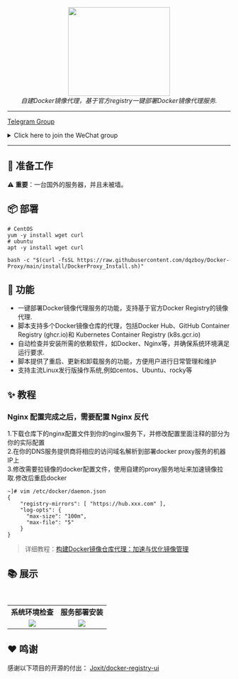 <div style="text-align: center"></div>
  <p align="center">
  <img src="https://github.com/dqzboy/Docker-Proxy/assets/42825450/c187d66f-152e-4172-8268-e54bd77d48bb" width="230px" height="200px">
      <br>
      <i>自建Docker镜像代理，基于官方registry一键部署Docker镜像代理服务.</i>
  </p>
</div>

---

[Telegram Group](https://t.me/+ghs_XDp1vwxkMGU9) 
<details>
<summary>Click here to join the WeChat group</summary>
<div align="center">
<img src="https://github.com/dqzboy/ChatGPT-Proxy/assets/42825450/09211fb0-70bd-4ac7-bb99-2ead29561142" width="400px">
</div>
</details>

---

## 📝 准备工作
⚠️  **重要**：一台国外的服务器，并且未被墙。

## 📦 部署
```shell
# CentOS
yum -y install wget curl
# ubuntu
apt -y install wget curl

bash -c "$(curl -fsSL https://raw.githubusercontent.com/dqzboy/Docker-Proxy/main/install/DockerProxy_Install.sh)"
```

## 🔨 功能
- 一键部署Docker镜像代理服务的功能，支持基于官方Docker Registry的镜像代理. 
- 脚本支持多个Docker镜像仓库的代理，包括Docker Hub、GitHub Container Registry (ghcr.io)和 Kubernetes Container Registry (k8s.gcr.io) 
- 自动检查并安装所需的依赖软件，如Docker、Nginx等，并确保系统环境满足运行要求. 
- 脚本提供了重启、更新和卸载服务的功能，方便用户进行日常管理和维护
- 支持主流Linux发行版操作系统,例如centos、Ubuntu、rocky等

## ✨ 教程
### Nginx 配置完成之后，需要配置 Nginx 反代
1.下载仓库下的nginx配置文件到你的nginx服务下，并修改配置里面注释的部分为你的实际配置 <br>
2.在你的DNS服务提供商将相应的访问域名解析到部署docker proxy服务的机器IP上 <br>
3.修改需要拉镜像的docker配置文件，使用自建的proxy服务地址来加速镜像拉取.修改后重启docker
```shell
~]# vim /etc/docker/daemon.json
{
    "registry-mirrors": [ "https://hub.xxx.com" ],
    "log-opts": {
      "max-size": "100m",
      "max-file": "5"
    }
}
```
> 详细教程：[构建Docker镜像仓库代理：加速与优化镜像管理](https://www.dqzboy.com/8709.html)

## 📚 展示
<br/>
<table>
    <tr>
      <td width="50%" align="center"><b>系统环境检查</b></td>
      <td width="50%" align="center"><b>服务部署安装</b></td>
    </tr>
    <tr>
        <td width="50%" align="center"><img src="https://github.com/dqzboy/Docker-Proxy/assets/42825450/55df7f6f-c788-4200-9bcd-631998dc53ef?raw=true"></td>
        <td width="50%" align="center"><img src="https://github.com/dqzboy/Docker-Proxy/assets/42825450/7307ab45-da46-4df0-99a2-6dd4aa208b1d?raw=true"></td>
    </tr>
</table>


## ❤ 鸣谢
感谢以下项目的开源的付出：
[Joxit/docker-registry-ui](https://github.com/Joxit/docker-registry-ui)
